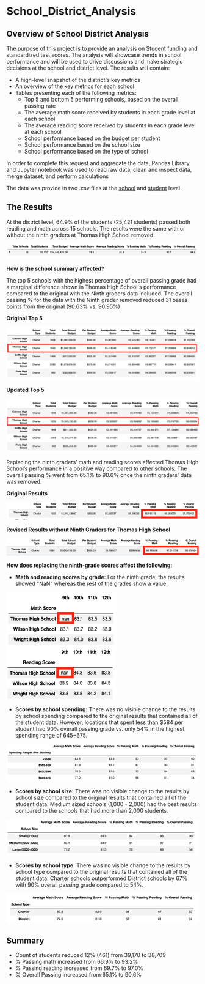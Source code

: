 # School_District_Analysis

## Overview of School District Analysis

The purpose of this project is to provide an analysis on Student funding and standardized test scores. The analysis will showcase trends in school performance and will be used to drive discussions and make strategic decisions at the school and district level. The results will contain:

* A high-level snapshot of the district's key metrics
* An overview of the key metrics for each school
* Tables presenting each of the following metrics:
	* Top 5 and bottom 5 performing schools, based on the overall passing rate
	* The average math score received by students in each grade level at each school
	* The average reading score received by students in each grade level at each school
	* School performance based on the budget per student
	* School performance based on the school size 
	* School performance based on the type of school

In order to complete this request and aggregate the data, Pandas Library and Jupyter notebook was used to read raw data, clean and inspect data, merge dataset, and perform calculations

The data was provide in two .csv files at the [school](https://github.com/amylio/School_District_Analysis/blob/main/Resources/schools_complete.csv) and [student](https://github.com/amylio/School_District_Analysis/blob/main/Resources/students_complete.csv) level. 


## The Results

At the district level, 64.9% of the students (25,421 students) passed both reading and math across 15 schools. The results were the same with or without the ninth graders at Thomas High School removed.

![district_summary](https://github.com/amylio/School_District_Analysis/blob/main/MOD4_Challenge_Submission/Images/District_Summary.png)

**How is the school summary affected?**

The top 5 schools with the highest percentage of overall passing grade had a marginal difference shown in Thomas High School's performance compared to the original with the Ninth graders data included. The overall passing % for the data with the Ninth grader removed reduced 31 bases points from the original (90.63% vs. 90.95%)

**Original Top 5**

![orig_top_5](https://github.com/amylio/School_District_Analysis/blob/main/MOD4_Challenge_Submission/Images/Orig_Top%205.png)

**Updated Top 5**

![top_5](https://github.com/amylio/School_District_Analysis/blob/main/MOD4_Challenge_Submission/Images/Top_5.png)

Replacing the ninth graders’ math and reading scores affected Thomas High School’s performance in a positive way compared to other schools. The overall passing % went from 65.1% to 90.6% once the ninth graders' data was removed.

**Original Results**

![Orig_THS_Results](https://github.com/amylio/School_District_Analysis/blob/main/MOD4_Challenge_Submission/Images/Orig_THS_Results.png)

**Revised Results without Ninth Graders for Thomas High School**

![Revised_THS_Results](https://github.com/amylio/School_District_Analysis/blob/main/MOD4_Challenge_Submission/Images/Revised_THS_Results.png)

**How does replacing the ninth-grade scores affect the following:**

* **Math and reading scores by grade:** For the ninth grade, the results showed "NaN" whereas the rest of the grades show a value.

![math_results](https://github.com/amylio/School_District_Analysis/blob/main/MOD4_Challenge_Submission/Images/Math_Score.png)
![reading_results](https://github.com/amylio/School_District_Analysis/blob/main/MOD4_Challenge_Submission/Images/Reading_Score.png)

* **Scores by school spending:** There was no visible change to the results by school spending compared to the original results that contained all of the student data. However, locations that spent less than $584 per student had 90% overall passing grade vs. only 54% in the highest spending range of $645-$675.

![spend](https://github.com/amylio/School_District_Analysis/blob/main/MOD4_Challenge_Submission/Images/Orig_spend.png)

* **Scores by school size:** There was no visible change to the results by school size compared to the original results that contained all of the student data. Medium sized schools (1,000 - 2,000) had the best results compared to the schools that had more than 2,000 students.

![size](https://github.com/amylio/School_District_Analysis/blob/main/MOD4_Challenge_Submission/Images/Score_by_Size.png)

* **Scores by school type:** There was no visible change to the results by school type compared to the original results that contained all of the student data. Charter schools outperformed District schools by 67% with 90% overall passing grade compared to 54%.

![type](https://github.com/amylio/School_District_Analysis/blob/main/MOD4_Challenge_Submission/Images/Score_by_type.png)

## Summary



* Count of students reduced 12% (461) from 39,170 to 38,709
* % Passing math increased from 66.9% to 93.2%
* % Passing reading increased from 69.7% to 97.0%
* % Overall Passing increased from 65.1% to 90.6%
 
